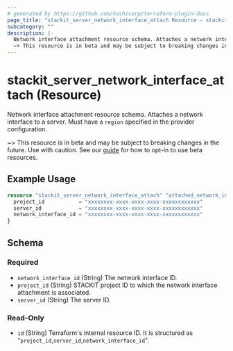 ```yaml
---
# generated by https://github.com/hashicorp/terraform-plugin-docs
page_title: "stackit_server_network_interface_attach Resource - stackit"
subcategory: ""
description: |-
  Network interface attachment resource schema. Attaches a network interface to a server. Must have a region specified in the provider configuration.
  ~> This resource is in beta and may be subject to breaking changes in the future. Use with caution. See our guide https://registry.terraform.io/providers/stackitcloud/stackit/latest/docs/guides/opting_into_beta_resources for how to opt-in to use beta resources.
---
```


# stackit_server_network_interface_attach (Resource)

Network interface attachment resource schema. Attaches a network interface to a server. Must have a `region` specified in the provider configuration.

~> This resource is in beta and may be subject to breaking changes in the future. Use with caution. See our [guide](https://registry.terraform.io/providers/stackitcloud/stackit/latest/docs/guides/opting_into_beta_resources) for how to opt-in to use beta resources.

## Example Usage

```terraform
resource "stackit_server_network_interface_attach" "attached_network_interface" {
  project_id           = "xxxxxxxx-xxxx-xxxx-xxxx-xxxxxxxxxxxx"
  server_id            = "xxxxxxxx-xxxx-xxxx-xxxx-xxxxxxxxxxxx"
  network_interface_id = "xxxxxxxx-xxxx-xxxx-xxxx-xxxxxxxxxxxx"
}
```

<!-- schema generated by tfplugindocs -->
## Schema

### Required

- `network_interface_id` (String) The network interface ID.
- `project_id` (String) STACKIT project ID to which the network interface attachment is associated.
- `server_id` (String) The server ID.

### Read-Only

- `id` (String) Terraform's internal resource ID. It is structured as "`project_id`,`server_id`,`network_interface_id`".
